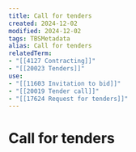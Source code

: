 ```yaml
---
title: Call for tenders
created: 2024-12-02
modified: 2024-12-02
tags: TBSMetadata
alias: Call for tenders
relatedTerm:
- "[[4127 Contracting]]"
- "[[20023 Tenders]]"
use:
- "[[11603 Invitation to bid]]"
- "[[20019 Tender call]]"
- "[[17624 Request for tenders]]"
---
```

# Call for tenders
